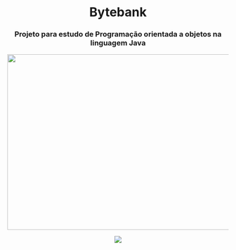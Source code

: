 <h1 align="center">Bytebank</h1>
<h3 align = "center">Projeto para estudo de Programação orientada a objetos na linguagem Java</h3>

<div align = "center">
<img src="https://user-images.githubusercontent.com/114442271/210351821-6948417c-7ddf-4d06-938c-f6247e4ef6d2.png" alt="Poo" width = "1600px" height = "400px" >
</div>
<p align="center">
<img src="http://img.shields.io/static/v1?label=STATUS&message=EM%20DESENVOLVIMENTO&color=GREEN&style=for-the-badge"/>
</p>
